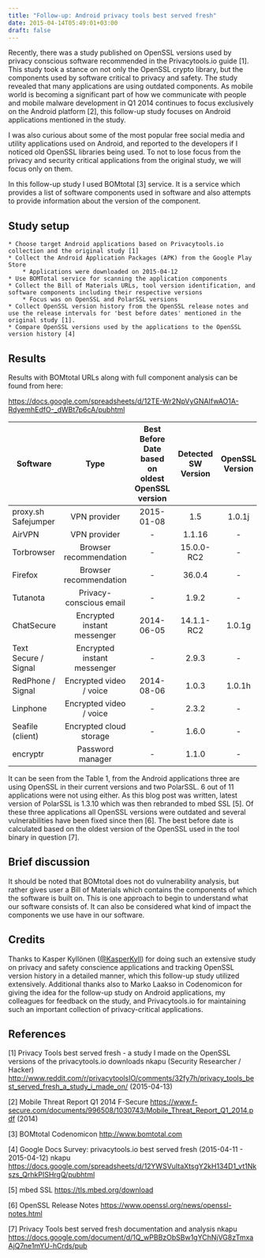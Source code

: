```yaml
---
title: "Follow-up: Android privacy tools best served fresh"
date: 2015-04-14T05:49:01+03:00
draft: false
---
```


Recently, there was a study published on OpenSSL versions used by privacy conscious software recommended in the Privacytools.io guide [1]. This study took a stance on not only the OpenSSL crypto library, but the components used by software critical to privacy and safety. The study revealed that many applications are using outdated components. As mobile world is becoming a significant part of how we communicate with people and mobile malware development in Q1 2014 continues to focus exclusively on the Android platform [2], this follow-up study focuses on Android applications mentioned in the study.

I was also curious about some of the most popular free social media and utility applications used on Android, and reported to the developers if I noticed old OpenSSL libraries being used. To not to lose focus from the privacy and security critical applications from the original study, we will focus only on them.

In this follow-up study I used BOMtotal [3] service. It is a service which provides a list of software components used in software and also attempts to provide information about the version of the component.

## Study setup

    * Choose target Android applications based on Privacytools.io collection and the original study [1]
    * Collect the Android Application Packages (APK) from the Google Play Store
        * Applications were downloaded on 2015-04-12
    * Use BOMTotal service for scanning the application components
    * Collect the Bill of Materials URLs, tool version identification, and software components including their respective versions
        * Focus was on OpenSSL and PolarSSL versions
    * Collect OpenSSL version history from the OpenSSL release notes and use the release intervals for 'best before dates' mentioned in the original study [1].
    * Compare OpenSSL versions used by the applications to the OpenSSL version history [4]

## Results

Results with BOMtotal URLs along with full component analysis can be found from here:

https://docs.google.com/spreadsheets/d/12TE-Wr2NpVyGNAIfwAO1A-RdyemhEdfO-_dWBt7p6cA/pubhtml

|Software|Type|Best Before Date based on oldest OpenSSL version | Detected SW Version | OpenSSL Version | PolarSSL Version |
|--------|:--:|:-----------------------------------------------:|:-------------------:|:---------------:|:----------------:|
|proxy.sh Safejumper| VPN provider | 2015-01-08 | 1.5 | 1.0.1j | - |
|AirVPN | VPN provider | - | 1.1.16 | -	|1.3.9|
|Torbrowser| Browser recommendation | - | 15.0.0-RC2 | - | - |
|Firefox|Browser recommendation| - | 36.0.4 | - | - |
| Tutanota | Privacy-conscious email | - | 1.9.2 | - | - |
| ChatSecure | Encrypted instant messenger | 2014-06-05 | 14.1.1-RC2 | 1.0.1g | - |
| Text Secure / Signal | Encrypted instant messenger | - | 2.9.3 | - | - |
| RedPhone / Signal | Encrypted video / voice | 2014-08-06 | 1.0.3 | 1.0.1h | - |
| Linphone | Encrypted video / voice | - | 2.3.2 | - | 1.3.2 |
| Seafile (client) | Encrypted cloud storage | - | 1.6.0 | - | - |
| encryptr | Password manager | - | 1.1.0 | - | - |

It can be seen from the Table 1, from the Android applications three are using OpenSSL in their current versions and two PolarSSL. 6 out of 11 applications were not using either. As this blog post was written, latest version of PolarSSL is 1.3.10 which was then rebranded to mbed SSL [5]. Of these three applications all OpenSSL versions were outdated and several vulnerabilities have been fixed since then [6]. The best before date is calculated based on the oldest version of the OpenSSL used in the tool binary in question [7].

## Brief discussion

It should be noted that BOMtotal does not do vulnerability analysis, but rather gives user a Bill of Materials which contains the components of which the software is built on. This is one approach to begin to understand what our software consists of. It can also be considered what kind of impact the components we use have in our software.

## Credits

Thanks to Kasper Kyllönen ([@KasperKyll](https://twitter.com/KasperKyll))  for doing such an extensive study on privacy and safety conscience applications and tracking OpenSSL version history in a detailed manner, which this follow-up study utilized extensively. Additional thanks also to Marko Laakso in Codenomicon for giving the idea for the follow-up study on Android applications, my colleagues for feedback on the study, and Privacytools.io for maintaining such an important collection of privacy-critical applications.

## References

[1] Privacy Tools best served fresh - a study I made on the OpenSSL versions of the privacytools.io downloads
nkapu (Security Researcher / Hacker)
http://www.reddit.com/r/privacytoolsIO/comments/32fy7h/privacy_tools_best_served_fresh_a_study_i_made_on/ (2015-04-13)

[2] Mobile Threat Report Q1 2014
F-Secure
https://www.f-secure.com/documents/996508/1030743/Mobile_Threat_Report_Q1_2014.pdf (2014)

[3] BOMtotal
Codenomicon
http://www.bomtotal.com

[4] Google Docs Survey: privacytools.io best served fresh (2015-04-11 - 2015-04-12)
nkapu
https://docs.google.com/spreadsheets/d/12YWSVuItaXtsgY2kH134D1_vt1Nkszs_QrhkPISHrgQ/pubhtml

[5] mbed SSL
https://tls.mbed.org/download

[6] OpenSSL Release Notes
https://www.openssl.org/news/openssl-notes.html

[7] Privacy Tools best served fresh documentation and analysis
nkapu
https://docs.google.com/document/d/1Q_wPBBzObSBw1gYChNjVG8zTmxaAjQ7ne1mYU-hCrds/pub
